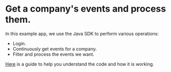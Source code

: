 # Get a company's events and process them.
In this example app, we use the Java SDK to perform various operations:
* Login.
* Continuously get events for a company.
* Filter and process the events we want.

[Here](https://github.com/ilanddev/java-sdk/wiki/Get-And-Process-Events) is a guide to help you understand the code and how it is working.
